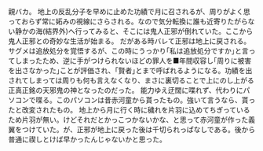 親バカ。
地上の反乱分子を早めに止めた功績で月に召されるが、周りがよく思っておらず常に妬みの視線にさらされる。なので気分転換に誰も近寄りたがらない静かの海(結界外)へ行ってみると、そこには鬼人正邪が倒れていた。ここから鬼人正邪との奇妙な生活が始まる。
だがある時バレて正邪は地上に戻される。サグメは追放処分を覚悟するが、この時にうっかり｢私は追放処分ですか｣と言ってしまったため、逆に手がつけられないほどの罪人を■年間収容し｢周りに被害を出さなかった｣ことが評価され、｢賢者｣とまで呼ばれるようになる。功績を出されてしまっては周りも何も言えなくなり、まさに裏切ることで上にのし上がる正真正銘の天邪鬼の神となったのだった。
能力ゆえ迂闊に喋れず、代わりにパソコンで喋る。このパソコンは昔赤河童から貰ったもの。強いて言うなら、貰ったと改変されたもの。
地上から月に行く時に穢れを片羽に込めてちぎっているため片羽が無い。けどそれだとかっこつかないかな、と思って赤河童が作った義翼をつけていた。が、正邪が地上に戻った後は千切られっぱなしである。後から普通に禊しとけば早かったんじゃないかと思った。